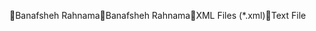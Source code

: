 Banafsheh Rahnama                                     B a n a f s h e h   R a h n a m a              X M L   F i l e s   ( * . x m l )      T e x t   F i l e 